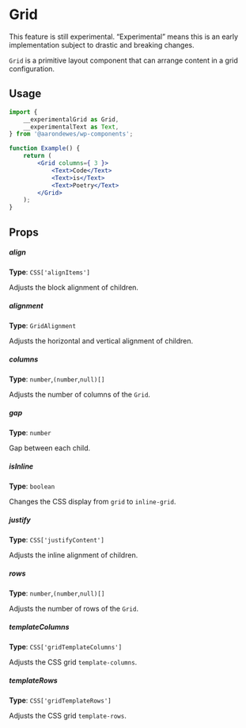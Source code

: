# Grid

<div class="callout callout-alert">
This feature is still experimental. “Experimental” means this is an early implementation subject to drastic and breaking changes.
</div>

`Grid` is a primitive layout component that can arrange content in a grid configuration.

## Usage

```jsx
import {
	__experimentalGrid as Grid,
	__experimentalText as Text,
} from '@aarondewes/wp-components';

function Example() {
	return (
		<Grid columns={ 3 }>
			<Text>Code</Text>
			<Text>is</Text>
			<Text>Poetry</Text>
		</Grid>
	);
}
```

## Props

##### align

**Type**: `CSS['alignItems']`

Adjusts the block alignment of children.

##### alignment

**Type**: `GridAlignment`

Adjusts the horizontal and vertical alignment of children.

##### columns

**Type**: `number`,`(number`,`null)[]`

Adjusts the number of columns of the `Grid`.

##### gap

**Type**: `number`

Gap between each child.

##### isInline

**Type**: `boolean`

Changes the CSS display from `grid` to `inline-grid`.

##### justify

**Type**: `CSS['justifyContent']`

Adjusts the inline alignment of children.

##### rows

**Type**: `number`,`(number`,`null)[]`

Adjusts the number of rows of the `Grid`.

##### templateColumns

**Type**: `CSS['gridTemplateColumns']`

Adjusts the CSS grid `template-columns`.

##### templateRows

**Type**: `CSS['gridTemplateRows']`

Adjusts the CSS grid `template-rows`.
